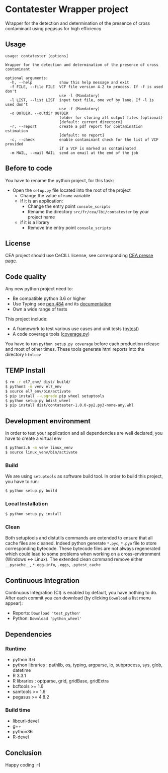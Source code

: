 # Contatester Wrapper project

Wrapper for the detection and determination of the presence of cross
contaminant using pegasus for high efficiency

## Usage

```
usage: contatester [options]

Wrapper for the detection and determination of the presence of cross
contaminant

optional arguments:
  -h, --help            show this help message and exit
  -f FILE, --file FILE  VCF file version 4.2 to process. If -f is used don't
                        use -l (Mandatory)
  -l LIST, --list LIST  input text file, one vcf by lane. If -l is used don't
                        use -f (Mandatory)
  -o OUTDIR, --outdir OUTDIR
                        folder for storing all output files (optional)
                        [default: current directory]
  -r, --report          create a pdf report for contamination estimation
                        [default: no report]
  -c, --check           enable contaminant check for the list of VCF provided
                        if a VCF is marked as contaminated
  -m MAIL, --mail MAIL  send an email at the end of the job

```

## Before to code

You have to rename the python project, for this task:
- Open the `setup.py` file located into the root of the project
    - Change the value of `name` variable
    - If it is an application:
      - Change the entry point `console_scripts`
      - Rename the directory `src/fr/cea/lbi/contatester` by your project name
    - if it is a library
      - Remove tne entry point `console_scripts`

## License

CEA project should use CeCILL license, see corresponding [CEA presse page](http://www.cea.fr/presse/Pages/actualites-communiques/ntic/licence-CeCILL-reconnue-par-Open-source-initiative.aspx).

## Code quality

Any new python project need to:
 - Be compatible python 3.6 or higher
 - Use Typing see [pep 484](https://www.python.org/dev/peps/pep-0484/) and its [documentation](https://docs.python.org/3/library/typing.html)
 - Own a wide range of tests 

This project include:
 - A framework to test various use cases and unit tests ([pytest](https://pytest.org))
 - A code coverage tools ([coverage.py](https://coverage.readthedocs.io/))

 You have to run `python setup.py coverage` before each production release and most of other times. These tools
 generate html reports into the directory `htmlcov`

## TEMP Install 

```bash
$ rm -r el7_env/ dist/ build/
$ python3 -m venv el7_env
$ source el7_env/bin/activate
$ pip install --upgrade pip wheel setuptools
$ python setup.py bdist_wheel 
$ pip install dist/contatester-1.0.0-py2.py3-none-any.whl
```

## Development environment

In order to test your application and all dependencies are well declared, you have to create a virtual env

```bash
$ python3.6 -m venv linux_venv
$ source linux_venv/bin/activate
```

### Build

We are using `setuptools` as software build tool. In order to build this project, you have to run:

```bash
$ python setup.py build
```

### Local Installation

```bash
$ python setup.py install
```

### Clean

Both setuptools and distutils commands are extended to ensure that all cache files are cleaned. Indeed python generate `*.pyc`, 
`*.pyo` file to store corresponding bytecode. These bytecode files are not always regenerated which could lead to some
problems when working on a cross-environment (Windows <-> Linux). The extended clean command remove either `__pycache__`, `*.egg-info`, `.eggs`, `.pytest_cache`


## Continuous Integration

Continuous Integration (CI) is enabled by default, you have nothing to do.
After each commit you can download (by clicking `Download` a list menu appear):

  - Reports: `Download 'test_python'`
  - Python:  `Download 'python_wheel'`

## Dependencies
### Runtime
  - python 3.6
  - python libraries : pathlib, os, typing, argparse, io, subprocess, sys, glob, datetime
  - R 3.3.1
  - R libraries : optparse, grid, gridBase, gridExtra 
  - bcftools >= 1.6
  - samtools >= 1.6
  - pegasus >= 4.8.2

### Build time
  - libcurl-devel
  - g++
  - python36
  - R-devel

## Conclusion

Happy coding :-)
